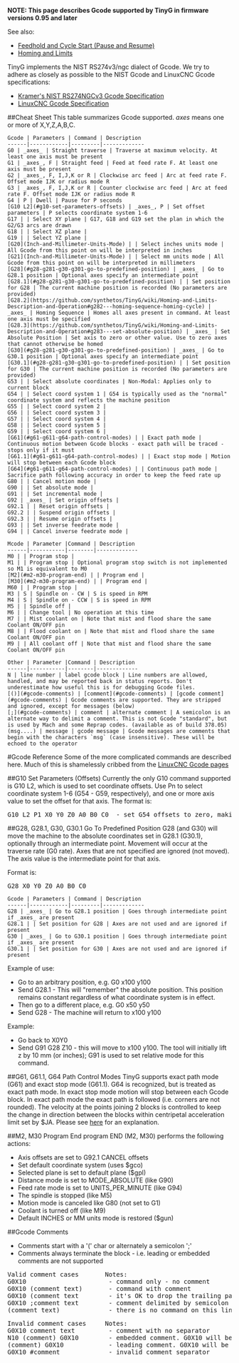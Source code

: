 **NOTE: This page describes Gcode supported by TinyG in firmware versions 0.95 and later**

See also:
* [Feedhold and Cycle Start (Pause and Resume)](TinyG-Feedhold-and-Resume)
* [Homing and Limits](Homing-and-Limits-Description-and-Operation)

TinyG implements the NIST RS274v3/ngc dialect of Gcode. We try to adhere as closely as possible to the NIST Gcode and LinuxCNC Gcode specifications:
* [Kramer's NIST RS274NGCv3 Gcode Specification](http://technisoftdirect.com/catalog/download/RS274NGC_3.pdf)
* [LinuxCNC Gcode Specification](http://www.linuxcnc.org/docs/2.4/html/gcode_main.html)<br>

##Cheat Sheet
This table summarizes Gcode supported. _axes_ means one or more of X,Y,Z,A,B,C. 

	Gcode | Parameters | Command | Description
	------|------------|---------|-------------
	G0 | _axes_ | Straight traverse | Traverse at maximum velocity. At least one axis must be present
	G1 | _axes_, F | Straight feed | Feed at feed rate F. At least one axis must be present
	G2 | _axes_, F, I,J,K or R | Clockwise arc feed | Arc at feed rate F. Offset mode IJK or radius mode R
	G3 | _axes_, F, I,J,K or R | Counter clockwise arc feed | Arc at feed rate F. Offset mode IJK or radius mode R
	G4 | P | Dwell | Pause for P seconds
	[G10 L2](#g10-set-parameters-offsets) | _axes_, P | Set offset parameters | P selects coordinate system 1-6
	G17 | | Select XY plane | G17, G18 and G19 set the plan in which the G2/G3 arcs are drawn
	G18 | | Select XZ plane |
	G19 | | Select YZ plane |
	[G20](Inch-and-Millimeter-Units-Mode) | | Select inches units mode | All Gcode from this point on will be interpreted in inches
	[G21](Inch-and-Millimeter-Units-Mode) | | Select mm units mode | All Gcode from this point on will be interpreted in millimeters
	[G28](#g28-g281-g30-g301-go-to-predefined-position) | _axes_ | Go to G28.1 position | Optional axes specify an intermediate point
	[G28.1](#g28-g281-g30-g301-go-to-predefined-position) | | Set position for G28 | The current machine position is recorded (No parameters are provided)
	[G28.2](https://github.com/synthetos/TinyG/wiki/Homing-and-Limits-Description-and-Operation#g282---homing-sequence-homing-cycle) | _axes_ | Homing Sequence | Homes all axes present in command. At least one axis must be specified
	[G28.3](https://github.com/synthetos/TinyG/wiki/Homing-and-Limits-Description-and-Operation#g283---set-absolute-position) | _axes_ | Set Absolute Position | Set axis to zero or other value. Use to zero axes that cannot otherwise be homed
	[G30](#g28-g281-g30-g301-go-to-predefined-position) | _axes_ | Go to G30.1 position | Optional axes specify an intermediate point
	[G30.1](#g28-g281-g30-g301-go-to-predefined-position) | | Set position for G30 | The current machine position is recorded (No parameters are provided)
	G53 | | Select absolute coordinates | Non-Modal: Applies only to current block
	G54 | | Select coord system 1 | G54 is typically used as the "normal" coordinate system and reflects the machine position
	G55 | | Select coord system 2 |
	G56 | | Select coord system 3 |
	G57 | | Select coord system 4 |
	G58 | | Select coord system 5 |
	G59 | | Select coord system 6 |
	[G61](#g61-g611-g64-path-control-modes) | | Exact path mode | Continuous motion between Gcode blocks - exact path will be traced - stops only if it must
	[G61.1](#g61-g611-g64-path-control-modes) | | Exact stop mode | Motion will stop between each Gcode block
	[G64](#g61-g611-g64-path-control-modes) | | Continuous path mode | Sacrifice path following accuracy in order to keep the feed rate up
	G80 | | Cancel motion mode |
	G90 | | Set absolute mode |
	G91 | | Set incremental mode |
	G92 | _axes_ | Set origin offsets |
	G92.1 | | Reset origin offsets |
	G92.2 | | Suspend origin offsets |
	G92.3 | | Resume origin offsets |
	G93 | | Set inverse feedrate mode |
	G94 | | Cancel inverse feedrate mode |

 	Mcode | Parameter |Command | Description
	------|-----------|--------|-------------
	M0 | | Program stop |
	M1 | | Program stop | Optional program stop switch is not implemented so M1 is equivalent to M0
	[M2](#m2-m30-program-end) | | Program end |
	[M30](#m2-m30-program-end) | | Program end |
	M60 | | Program stop |
	M3 | S | Spindle on - CW | S is speed in RPM
	M4 | S | Spindle on - CCW | S is speed in RPM
	M5 | | Spindle off |
	M6 | | Change tool | No operation at this time
	M7 | | Mist coolant on | Note that mist and flood share the same Coolant ON/OFF pin
	M8 | | Flood coolant on | Note that mist and flood share the same Coolant ON/OFF pin
	M9 | | All coolant off | Note that mist and flood share the same Coolant ON/OFF pin

 	Other | Parameter |Command | Description
	------|-----------|--------|-------------
	N | line number | label gcode block | Line numbers are allowed, handled, and may be reported back in status reports. Don't underestimate how useful this is for debugging Gcode files.
	[()](#gcode-comments) | [comment](#gcode-comments) | [gcode comment](#gcode-comments) | Gcode comments are supported. They are stripped and ignored, except for messages (below)
	[;](#gcode-comments) | comment | alternate comment | A semicolon is an alternate way to delimit a comment. This is not Gcode "standard", but is used by Mach and some Reprap codes. (available as of build 378.05)
	(msg....) | message | gcode message | Gcode messages are comments that begin with the characters `msg` (case insensitive). These will be echoed to the operator 


#Gcode Reference
Some of the more complicated commands are described here. Much of this is shamelessly cribbed from the [LinuxCNC Gcode pages](http://www.linuxcnc.org/docs/2.4/html/gcode_main.html)<br>

##G10 Set Parameters (Offsets)
Currently the only G10 command supported is G10 L2, which is used to set coordinate offsets. Use Pn to select coordinate system 1-6 (G54 - G59, respectively), and one or more axis value to set the offset for that axis. The format is:
<pre>
G10 L2 P1 X0 Y0 Z0 A0 B0 C0  - set G54 offsets to zero, making G54 act as persistent absolute coordinates
</pre>

##G28, G28.1, G30, G30.1 Go To Predefined Position
G28 (and G30) will move the machine to the absolute coordinates set in G28.1 (G30.1), optionally through an intermediate point.  Movement will occur at the traverse rate (G0 rate). Axes that are not specified are ignored (not moved). The axis value is the intermediate point for that axis. 

Format is:
<pre>G28 X0 Y0 Z0 A0 B0 C0</pre>

	Gcode | Parameters | Command | Description
	------|------------|---------|-------------
	G28 | _axes_ | Go to G28.1 position | Goes through intermediate point if _axes_ are present
	G28.1 | | Set position for G28 | Axes are not used and are ignored if present
	G30 | _axes_ | Go to G30.1 position | Goes through intermediate point if _axes_ are present
	G30.1 | | Set position for G30 | Axes are not used and are ignored if present

Example of use: 
* Go to an arbitrary position, e.g. G0 x100 y100 
* Send G28.1  - This will "remember" the absolute position. This position remains constant regardless of what coordinate system is in effect. 
* Then go to a different place, e.g. G0 x50 y50
* Send G28  - The machine will return to x100 y100

Example:
* Go back to X0Y0
* Send G91 G28 Z10 - this will move to x100 y100. The tool will initially lift z by 10 mm (or inches); G91 is used to set relative mode for this command. 

##G61, G61.1, G64 Path Control Modes
TinyG supports exact path mode (G61) and exact stop mode (G61.1). G64 is recognized, but is treated as exact path mode. In exact stop mode motion will stop between each Gcode block. In exact path mode the exact path is followed (i.e. corners are not rounded). The velocity at the points joining 2 blocks is controlled to keep the change in direction between the blocks within centripetal acceleration limit set by $JA. Please see [here](https://github.com/synthetos/TinyG/wiki/Configuration#xjd---junction-deviation) for an explanation.

##M2, M30 Program End
program END (M2, M30) performs the following actions:

* Axis offsets are set to G92.1 CANCEL offsets
* Set default coordinate system (uses $gco)
* Selected plane is set to default plane ($gpl)
* Distance mode is set to MODE_ABSOLUTE (like G90)
* Feed rate mode is set to UNITS_PER_MINUTE (like G94)
* The spindle is stopped (like M5)
* Motion mode is canceled like G80 (not set to G1)
* Coolant is turned off (like M9)
* Default INCHES or MM units mode is restored ($gun)

##Gcode Comments
 * Comments start with a '(' char or alternately a semicolon ';' 
 * Comments always terminate the block - i.e. leading or embedded comments are not supported
<pre>
Valid comment cases       Notes:
G0X10                      - command only - no comment
G0X10 (comment text)       - command with comment
G0X10 (comment text        - it's OK to drop the trailing paren
G0X10 ;comment text        - comment delimited by semicolon (firmware build 378.05 and later) 
(comment text)             - there is no command on this line
</pre>
<pre>
Invalid comment cases     Notes:
G0X10 comment text         - comment with no separator
N10 (comment) G0X10        - embedded comment. G0X10 will be ignored
(comment) G0X10            - leading comment. G0X10 will be ignored
G0X10 #comment             - invalid comment separator
</pre>